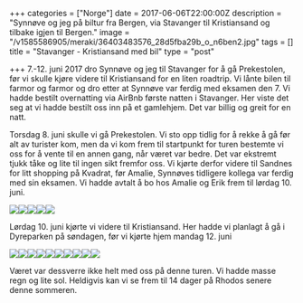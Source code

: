 +++
categories = ["Norge"]
date = 2017-06-06T22:00:00Z
description = "Synnøve og jeg på biltur fra Bergen, via Stavanger til Kristiansand og tilbake igjen til Bergen."
image = "/v1585586905/meraki/36403483576_28d5fba29b_o_n6ben2.jpg"
tags = []
title = "Stavanger - Kristiansand med bil"
type = "post"

+++
7\.-12. juni 2017 dro Synnøve og jeg til Stavanger for å gå Prekestolen, før vi skulle kjøre videre til Kristiansand for en liten roadtrip. Vi lånte bilen til farmor og farmor og dro etter at Synnøve var ferdig med eksamen den 7. Vi hadde bestilt overnatting via AirBnb første natten i Stavanger. Her viste det seg at vi hadde bestilt oss inn på et gamlehjem. Det var billig og greit for en natt. 

Torsdag 8. juni skulle vi gå Prekestolen. Vi sto opp tidlig for å rekke å gå før alt av turister kom, men da vi kom frem til startpunkt for turen bestemte vi oss for å vente til en annen gang, når været var bedre. Det var ekstremt tjukk tåke og lite til ingen sikt fremfor oss. Vi kjørte derfor videre til Sandnes for litt shopping på Kvadrat, før Amalie, Synnøves tidligere kollega var ferdig med sin eksamen. Vi hadde avtalt å bo hos Amalie og Erik frem til lørdag 10. juni.

![](https://res.cloudinary.com/meraki-images/image/upload/v1585683991/meraki/bilferie_stavanger_kristiansand_sommer_2017-8_el5xmg.jpg)![](https://res.cloudinary.com/meraki-images/image/upload/v1585683997/meraki/bilferie_stavanger_kristiansand_sommer_2017-6_npfnte.jpg)![](https://res.cloudinary.com/meraki-images/image/upload/v1585684003/meraki/bilferie_stavanger_kristiansand_sommer_2017-4_vokqur.jpg)![](https://res.cloudinary.com/meraki-images/image/upload/v1585684011/meraki/bilferie_stavanger_kristiansand_sommer_2017-11_sdb0cm.jpg)![](https://res.cloudinary.com/meraki-images/image/upload/v1585684020/meraki/bilferie_stavanger_kristiansand_sommer_2017-14_oo9v3b.jpg)

Lørdag 10. juni kjørte vi videre til Kristiansand. Her hadde vi planlagt å gå i Dyreparken på søndagen, før vi kjørte hjem mandag 12. juni

![](https://res.cloudinary.com/meraki-images/image/upload/v1585684039/meraki/bilferie_stavanger_kristiansand_sommer_2017-21_dtlcoq.jpg)![](https://res.cloudinary.com/meraki-images/image/upload/v1585684044/meraki/bilferie_stavanger_kristiansand_sommer_2017-22_efwago.jpg)![](https://res.cloudinary.com/meraki-images/image/upload/v1585684049/meraki/bilferie_stavanger_kristiansand_sommer_2017-23_w78o6i.jpg)![](https://res.cloudinary.com/meraki-images/image/upload/v1585684054/meraki/bilferie_stavanger_kristiansand_sommer_2017-26_uby6jn.jpg)![](https://res.cloudinary.com/meraki-images/image/upload/v1585684059/meraki/bilferie_stavanger_kristiansand_sommer_2017-28_pfwide.jpg)![](https://res.cloudinary.com/meraki-images/image/upload/v1585684066/meraki/bilferie_stavanger_kristiansand_sommer_2017-33_rvkzqr.jpg)![](https://res.cloudinary.com/meraki-images/image/upload/v1585684074/meraki/bilferie_stavanger_kristiansand_sommer_2017-36_dogxi2.jpg)![](https://res.cloudinary.com/meraki-images/image/upload/v1585684079/meraki/bilferie_stavanger_kristiansand_sommer_2017-35_lanb9c.jpg)![](https://res.cloudinary.com/meraki-images/image/upload/v1585684090/meraki/bilferie_stavanger_kristiansand_sommer_2017-44_yy09eu.jpg)![](https://res.cloudinary.com/meraki-images/image/upload/v1585684094/meraki/bilferie_stavanger_kristiansand_sommer_2017-43_snblqv.jpg)

Været var dessverre ikke helt med oss på denne turen. Vi hadde masse regn og lite sol. Heldigvis kan vi se frem til 14 dager på Rhodos senere denne sommeren.